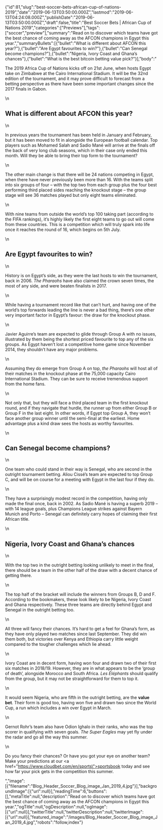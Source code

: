 {"id":81,"slug":"best-soccer-bets-african-cup-of-nations-2019","date":"2019-06-13T03:50:00.000Z","lastmod":"2019-06-13T04:24:08.000Z","publishDate":"2019-06-13T03:50:00.000Z","draft":false,"title":"Best Soccer Bets | African Cup of Nations 2019","categories":["Previews"],"tags":["soccer","preview"],"summary":"Read on to discover which teams have got the best chance of coming away as the AFCON champions in Egypt this year.","summaryBullets":[{"bullet":"What is different about AFCON this year?"},{"bullet":"Are Egypt favourites to win?"},{"bullet":"Can Senegal become champions?"},{"bullet":"Nigeria, Ivory Coast and Ghana’s chances"},{"bullet":"What is the best bitcoin betting value pick?"}],"body":"<p>The 2019 Africa Cup of Nations kicks off on 21st June, when hosts Egypt take on Zimbabwe at the Cairo International Stadium. It will be the 32nd edition of the tournament, and it may prove difficult to forecast from a betting perspective as there have been some important changes since the 2017 finals in Gabon.</p>\n<h2>What is different about AFCON this year? </h2>\n<p>In previous years the tournament has been held in January and February, but it has been moved to fit in alongside the European football calendar. Top players such as Mohamed Salah and Sadio Mané will arrive at the finals off the back of very long club seasons, which in their case only ended this month. Will they be able to bring their top form to the tournament?</p>\n<p>The other main change is that there will be 24 nations competing in Egypt, when there have never previously been more than 16. With the teams split into six groups of four – with the top two from each group plus the four best performing third placed sides reaching the knockout stage – the group stage will see 36 matches played but only eight teams eliminated. </p>\n<p>With nine teams from outside the world’s top 100 taking part (according to the FIFA rankings), it’s highly likely the first eight teams to go out will come from these countries. This is a competition which will truly spark into life once it reaches the round of 16, which begins on 5th July.</p>\n<h2>Are Egypt favourites to win?</h2>\n<p>History is on Egypt’s side, as they were the last hosts to win the tournament, back in 2006. <em>The Pharaohs</em> have also claimed the crown seven times, the most of any side, and were beaten finalists in 2017. </p>\n<p>While having a tournament record like that can’t hurt, and having one of the world’s top forwards leading the line is never a bad thing, there’s one other very important factor in Egypt’s favour: the draw for the knockout phase.</p>\n<p>Javier Aguirre’s team are expected to glide through Group A with no issues, illustrated by them being the shortest priced favourite to top any of the six groups. As Egypt haven’t lost a competitive home game since November 2014, they shouldn’t have any major problems.</p>\n<p>Assuming they do emerge from Group A on top, <em>the Pharaohs</em> will host all of their matches in the knockout phase at the 75,000 capacity Cairo International Stadium. They can be sure to receive tremendous support from the home fans. </p>\n<p>Not only that, but they will face a third placed team in the first knockout round, and if they navigate that hurdle, the runner up from either Group B or Group F in the last eight. In other words, if Egypt top Group A, they won’t face another group winner until the semi-final at the earliest. Home advantage plus a kind draw sees the hosts as worthy favourites.</p>\n<h2>Can Senegal become champions?</h2>\n<p>One team who could stand in their way is Senegal, who are second in the outright tournament betting. Aliou Cissé’s team are expected to top Group C, and will be on course for a meeting with Egypt in the last four if they do.</p>\n<p>They have a surprisingly modest record in the competition, having only made the final once, back in 2002. As Sadio Mané is having a superb 2019 – with 14 league goals, plus Champions League strikes against Bayern Munich and Porto – Senegal can definitely carry hopes of claiming their first African title. </p>\n<h2>Nigeria, Ivory Coast and Ghana’s chances</h2>\n<p>With the top two in the outright betting looking unlikely to meet in the final, there should be a team in the other half of the draw with a decent chance of getting there.</p>\n<p>The top half of the bracket will include the winners from Groups B, D and F. According to the bookmakers, these look likely to be Nigeria, Ivory Coast and Ghana respectively. These three teams are directly behind Egypt and Senegal in the outright betting too. </p>\n<p>All three will fancy their chances. It’s hard to get a feel for Ghana’s form, as they have only played two matches since last September. They did win them both, but victories over Kenya and Ethiopia carry little weight compared to the tougher challenges which lie ahead.</p>\n<p>Ivory Coast are in decent form, having won four and drawn two of their first six matches in 2018/19. However, they are in what appears to be the ‘group of death’, alongside Morocco and South Africa. <em>Les Éléphants</em> should qualify from the group, but it may not be straightforward for them to top it.</p>\n<p>It would seem Nigeria, who are fifth in the outright betting, are the <strong>value bet</strong>. Their form is good too, having won five and drawn two since the World Cup, a run which includes a win over Egypt in March. </p>\n<p>Gernot Rohr’s team also have Odion Ighalo in their ranks, who was the top scorer in qualifying with seven goals. <em>The Super Eagles</em> may yet fly under the radar and go all the way this summer.</p>\n<p>Do you fancy their chances? Or have you got your eye on another team? Make your predictions at our <a href=\"https://www.cloudbet.com/en/sports\">sportsbook</a> today and see how far your pick gets in the competition this summer.</p>","image":[{"filename":"Blog_Header_Soccer_Blog_image_Jan_2019_4.jpg"}],"backgroundImage":[{"url":null}],"readingTime":6,"buttons":[],"metaTitle":null,"description":"Read on to discover which teams have got the best chance of coming away as the AFCON champions in Egypt this year.","ogTitle":null,"ogDescription":null,"ogImage":[{"url":null}],"twitterTitle":null,"twitterDescription":null,"twitterImage":[{"url":null}],"featured_image":"/images/Blog_Header_Soccer_Blog_image_Jan_2019_4.jpg","robots":"follow,index"}
